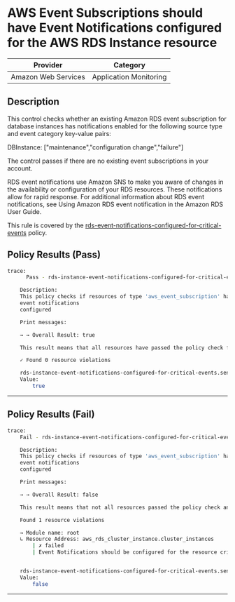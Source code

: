 # AWS Event Subscriptions should have Event Notifications configured for the AWS RDS Instance resource

| Provider            |        Category         |
| ------------------- |      ------------       |
| Amazon Web Services |  Application Monitoring |

## Description

This control checks whether an existing Amazon RDS event subscription for database instances has notifications enabled for the following source type and event category key-value pairs:

DBInstance: ["maintenance","configuration change","failure"]

The control passes if there are no existing event subscriptions in your account.

RDS event notifications use Amazon SNS to make you aware of changes in the availability or configuration of your RDS resources. These notifications allow for rapid response. For additional information about RDS event notifications, see Using Amazon RDS event notification in the Amazon RDS User Guide.

This rule is covered by the [rds-event-notifications-configured-for-critical-events](../../policies/rds-event-notifications-configured-for-critical-events.sentinel) policy.

## Policy Results (Pass)

```bash
trace:
      Pass - rds-instance-event-notifications-configured-for-critical-events.sentinel

    Description:
    This policy checks if resources of type 'aws_event_subscription' have the
    event notifications
    configured

    Print messages:

    → → Overall Result: true

    This result means that all resources have passed the policy check for the policy rds-event-notifications-configured-for-critical-events.

    ✓ Found 0 resource violations

    rds-instance-event-notifications-configured-for-critical-events.sentinel:110:1 - Rule "main"
    Value:
        true
```

---

## Policy Results (Fail)

```bash
trace:
    Fail - rds-instance-event-notifications-configured-for-critical-events.sentinel

    Description:
    This policy checks if resources of type 'aws_event_subscription' have the
    event notifications
    configured

    Print messages:

    → → Overall Result: false

    This result means that not all resources passed the policy check and the protected behavior is not allowed for the policy rds-event-notifications-configured-for-critical-events.

    Found 1 resource violations

    → Module name: root
    ↳ Resource Address: aws_rds_cluster_instance.cluster_instances
        | ✗ failed
        | Event Notifications should be configured for the resource critical events, Refer to https://docs.aws.amazon.com/securityhub/latest/userguide/rds-controls.html#rds-20 for more details.


    rds-instance-event-notifications-configured-for-critical-events.sentinel:110:1 - Rule "main"
    Value:
        false
```

---
